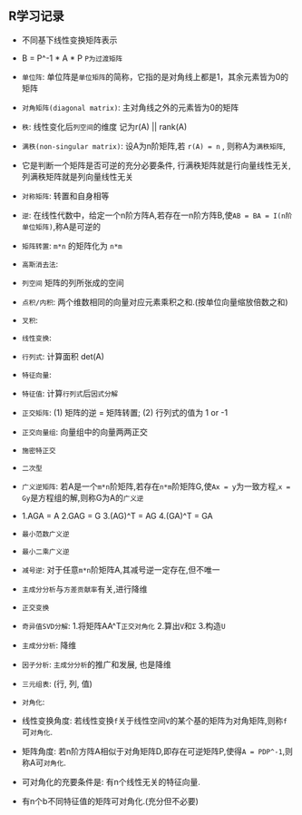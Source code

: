 ## R学习记录

* 不同基下线性变换矩阵表示
* B = P^-1 * A * P `P为过渡矩阵`


* `单位阵`: 单位阵是`单位矩阵`的简称，它指的是对角线上都是1，其余元素皆为0的矩阵
* `对角矩阵(diagonal matrix)`: 主对角线之外的元素皆为0的矩阵
* `秩`: 线性变化后`列空间`的维度 记为r(A) || rank(A)
* `满秩(non-singular matrix)`: 设A为n阶矩阵,若 `r(A) = n` , 则称A为`满秩矩阵`, 
*  它是判断一个矩阵是否可逆的充分必要条件, 行满秩矩阵就是行向量线性无关, 列满秩矩阵就是列向量线性无关
* `对称矩阵`: 转置和自身相等
* `逆`: 在线性代数中，给定一个n阶方阵A,若存在一n阶方阵B,使`AB = BA = I(n阶单位矩阵)`,称A是可逆的
* `矩阵转置`: `m*n` 的矩阵化为 `n*m`
* `高斯消去法`: 
* `列空间` 矩阵的列所张成的空间
* `点积/内积`: 两个维数相同的向量对应元素乘积之和.(按单位向量缩放倍数之和)
* `叉积`: 
* `线性变换`: 
* `行列式`: 计算面积 det(A)  
* `特征向量`:   
* `特征值`:  计算`行列式`后`因式分解`
* `正交矩阵`: (1) 矩阵的逆 = 矩阵转置; (2) 行列式的值为 1 or -1  
* `正交向量组`:  向量组中的向量两两正交
* `施密特正交` 
* `二次型`  
* `广义逆矩阵`: 若A是一个`m*n`阶矩阵,若存在`n*m`阶矩阵G,使`Ax = y`为一致方程,`x = Gy`是方程组的解,则称G为A的`广义逆`
* 1.AGA = A  2.GAG = G  3.(AG)^T = AG  4.(GA)^T = GA 
* `最小范数广义逆`
* `最小二乘广义逆`
* `减号逆`: 对于任意`m*n`阶矩阵A,其减号逆一定存在,但不唯一
* `主成分分析`与`方差贡献率`有关,进行降维
* `正交变换`
* `奇异值SVD分解`: 1.将矩阵AA^T`正交对角化` 2.算出`V`和`Σ` 3.构造`U` 
* `主成分分析`: 降维 
* `因子分析`: `主成分分析`的推广和发展, 也是降维
* `三元组表`: (行, 列, 值)

* `对角化`:
* 线性变换角度: 若线性变换`f`关于线性空间`V`的某个基的矩阵为对角矩阵,则称`f`可`对角化`.
* 矩阵角度: 若n阶方阵A相似于对角矩阵D,即存在可逆矩阵P,使得`A = PDP^-1`,则称A可`对角化`.
* 可对角化的充要条件是: 有n个线性无关的特征向量.
* 有n个b不同特征值的矩阵可对角化.(充分但不必要)











